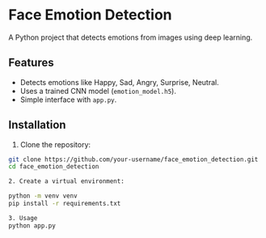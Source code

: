 # Face Emotion Detection

A Python project that detects emotions from images using deep learning.

## Features

- Detects emotions like Happy, Sad, Angry, Surprise, Neutral.
- Uses a trained CNN model (`emotion_model.h5`).
- Simple interface with `app.py`.

## Installation

1. Clone the repository:

```bash
git clone https://github.com/your-username/face_emotion_detection.git
cd face_emotion_detection

2. Create a virtual environment:

python -m venv venv
pip install -r requirements.txt

3. Usage
python app.py
